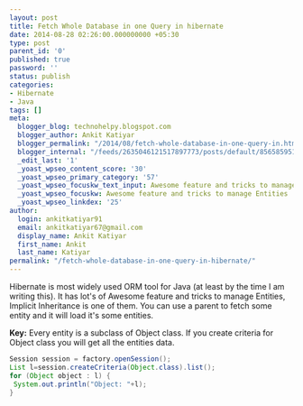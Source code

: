 ```yaml
---
layout: post
title: Fetch Whole Database in one Query in hibernate
date: 2014-08-28 02:26:00.000000000 +05:30
type: post
parent_id: '0'
published: true
password: ''
status: publish
categories:
- Hibernate
- Java
tags: []
meta:
  blogger_blog: technohelpy.blogspot.com
  blogger_author: Ankit Katiyar
  blogger_permalink: "/2014/08/fetch-whole-database-in-one-query-in.html"
  blogger_internal: "/feeds/2635046121517897773/posts/default/8565859511335169250"
  _edit_last: '1'
  _yoast_wpseo_content_score: '30'
  _yoast_wpseo_primary_category: '57'
  _yoast_wpseo_focuskw_text_input: Awesome feature and tricks to manage Entities
  _yoast_wpseo_focuskw: Awesome feature and tricks to manage Entities
  _yoast_wpseo_linkdex: '25'
author:
  login: ankitkatiyar91
  email: ankitkatiyar67@gmail.com
  display_name: Ankit Katiyar
  first_name: Ankit
  last_name: Katiyar
permalink: "/fetch-whole-database-in-one-query-in-hibernate/"
---
```

Hibernate is most widely used ORM tool for Java (at least by the time I am writing this). It has lot's of Awesome feature and tricks to manage Entities,  
Implicit Inheritance is one of them. You can use a parent to fetch some entity and it will load it's some entities.

**Key:** Every entity is a subclass of Object class. If you create criteria for Object class you will get all the entities data.
```java
Session session = factory.openSession();   
List l=session.createCriteria(Object.class).list();   
for (Object object : l) {    
 System.out.println("Object: "+l);   
}
```

&nbsp;

